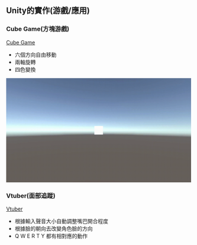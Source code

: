 ## Unity的實作(游戲/應用)

### Cube Game(方塊游戲)

[Cube Game](https://github.com/CalvinWan0101/Unity-Project/tree/main/Cube_Game)

- 六個方向自由移動
- 兩軸旋轉
- 四色變換

<img align="center" alt="GIF" src="https://github.com/CalvinWan0101/Unity-Project/blob/main/Cube_Game/GIF/Summary.gif" width="500"  />

### Vtuber(面部追蹤)

[Vtuber](https://github.com/CalvinWan0101/Unity-Project/tree/main/Vtuber)

- 根據輸入聲音大小自動調整嘴巴開合程度
- 根據臉的朝向去改變角色臉的方向
- Q W E R T Y 都有相對應的動作

